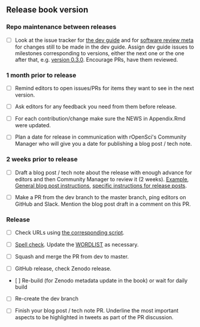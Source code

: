 ## Release book version <insert version>

### Repo maintenance between releases

- [ ] Look at the issue tracker for [the dev guide](https://github.com/ropensci/dev_guide/issues) and for [software review meta](https://github.com/ropensci/software-review-meta/issues) for changes still to be made in the dev guide. Assign dev guide issues to milestones corresponding to versions, either the next one or the one after that, e.g. [version 0.3.0](https://github.com/ropensci/dev_guide/milestone/2). Encourage PRs, have them reviewed.

### 1 month prior to release

- [ ] Remind editors to open issues/PRs for items they want to see in the next version.

- [ ] Ask editors for any feedback you need from them before release.

- [ ] For each contribution/change make sure the NEWS in Appendix.Rmd were updated.

- [ ] Plan a date for release in communication with rOpenSci's Community Manager who will give you a date for publishing a blog post / tech note.

### 2 weeks prior to release

- [ ] Draft a blog post / tech note about the release with enough advance for editors and then Community Manager to review it (2 weeks). [Example](https://github.com/ropensci/roweb2/pull/452), [General blog post instructions](https://github.com/ropensci/roweb2#contributing-a-blog-post), [specific instructions for release posts](#releaseblogpost). 

- [ ] Make a PR from the dev branch to the master branch, ping editors on GitHub and Slack. Mention the blog post draft in a comment on this PR.

### Release


- [ ] Check URLs using [the corresponding script](https://github.com/ropensci/dev_guide/blob/master/inst/book_grooming.R).

- [ ] [Spell check](https://github.com/ropensci/dev_guide/blob/master/inst/spelling-check.R). Update the [WORDLIST](https://github.com/ropensci/dev_guide/blob/master/inst/WORDLIST) as necessary.

- [ ] Squash and merge the PR from dev to master.

- [ ] GitHub release, check Zenodo release.

- [ ] Re-build (for Zenodo metadata update in the book) or wait for daily build

- [ ] Re-create the dev branch

- [ ] Finish your blog post / tech note PR. Underline the most important aspects to be highlighted in tweets as part of the PR discussion.
